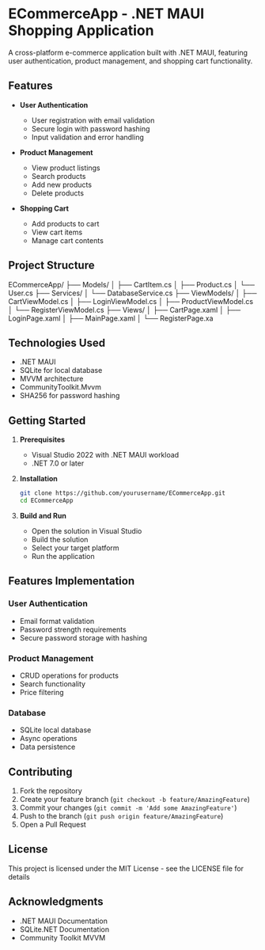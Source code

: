 # ECommerceApp - .NET MAUI Shopping Application

A cross-platform e-commerce application built with .NET MAUI, featuring user authentication, product management, and shopping cart functionality.

## Features

- **User Authentication**
  - User registration with email validation
  - Secure login with password hashing
  - Input validation and error handling

- **Product Management**
  - View product listings
  - Search products
  - Add new products
  - Delete products

- **Shopping Cart**
  - Add products to cart
  - View cart items
  - Manage cart contents

## Project Structure
ECommerceApp/
├── Models/
│ ├── CartItem.cs
│ ├── Product.cs
│ └── User.cs
├── Services/
│ └── DatabaseService.cs
├── ViewModels/
│ ├── CartViewModel.cs
│ ├── LoginViewModel.cs
│ ├── ProductViewModel.cs
│ └── RegisterViewModel.cs
├── Views/
│ ├── CartPage.xaml
│ ├── LoginPage.xaml
│ ├── MainPage.xaml
│ └── RegisterPage.xa



## Technologies Used

- .NET MAUI
- SQLite for local database
- MVVM architecture
- CommunityToolkit.Mvvm
- SHA256 for password hashing

## Getting Started

1. **Prerequisites**
   - Visual Studio 2022 with .NET MAUI workload
   - .NET 7.0 or later

2. **Installation**
   ```bash
   git clone https://github.com/yourusername/ECommerceApp.git
   cd ECommerceApp
   ```

3. **Build and Run**
   - Open the solution in Visual Studio
   - Build the solution
   - Select your target platform
   - Run the application

## Features Implementation

### User Authentication
- Email format validation
- Password strength requirements
- Secure password storage with hashing

### Product Management
- CRUD operations for products
- Search functionality
- Price filtering

### Database
- SQLite local database
- Async operations
- Data persistence

## Contributing

1. Fork the repository
2. Create your feature branch (`git checkout -b feature/AmazingFeature`)
3. Commit your changes (`git commit -m 'Add some AmazingFeature'`)
4. Push to the branch (`git push origin feature/AmazingFeature`)
5. Open a Pull Request

## License

This project is licensed under the MIT License - see the LICENSE file for details

## Acknowledgments

- .NET MAUI Documentation
- SQLite.NET Documentation
- Community Toolkit MVVM

